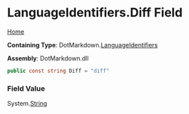 <a name="_top"></a>

# LanguageIdentifiers\.Diff Field

[Home](../../../README.md#_top)

**Containing Type**: DotMarkdown\.[LanguageIdentifiers](../README.md#_top)

**Assembly**: DotMarkdown\.dll

```csharp
public const string Diff = "diff"
```

### Field Value

System\.[String](https://docs.microsoft.com/en-us/dotnet/api/system.string)